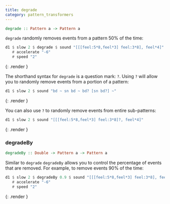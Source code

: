 ```yaml
---
title: degrade
category: pattern_transformers
---
```


~~~~ haskell
degrade :: Pattern a -> Pattern a
~~~~

`degrade` randomly removes events from a pattern 50% of the time:

~~~~ haskell
d1 $ slow 2 $ degrade $ sound "[[[feel:5*8,feel*3] feel:3*8], feel*4]"
   # accelerate "-6"
   # speed "2"
~~~~
{: .render }

The shorthand syntax for `degrade` is a question mark: `?`. Using `?`
will allow you to randomly remove events from a portion of a pattern:

~~~~ haskell
d1 $ slow 2 $ sound "bd ~ sn bd ~ bd? [sn bd?] ~"
~~~~
{: .render }

You can also use `?` to randomly remove events from entire sub-patterns:

~~~~ haskell
d1 $ slow 2 $ sound "[[[feel:5*8,feel*3] feel:3*8]?, feel*4]"
~~~~
{: .render }

### degradeBy

~~~~ haskell
degradeBy :: Double -> Pattern a -> Pattern a
~~~~

Similar to `degrade` `degradeBy` allows you to control the percentage of events that
are removed. For example, to remove events 90% of the time:

~~~~ haskell
d1 $ slow 2 $ degradeBy 0.9 $ sound "[[[feel:5*8,feel*3] feel:3*8], feel*4]"
   # accelerate "-6"
   # speed "2"
~~~~
{: .render }
